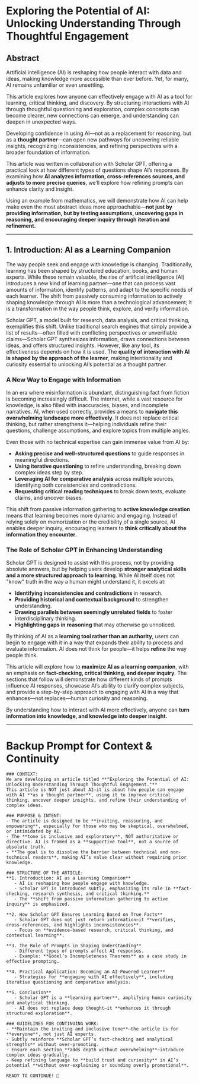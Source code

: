 # **Exploring the Potential of AI: Unlocking Understanding Through Thoughtful Engagement**  

## **Abstract**  

Artificial intelligence (AI) is reshaping how people interact with data and ideas, making knowledge more accessible than ever before. Yet, for many, AI remains unfamiliar or even unsettling.  

This article explores how anyone can effectively engage with AI as a tool for learning, critical thinking, and discovery. By structuring interactions with AI through thoughtful questioning and exploration, complex concepts can become clearer, new connections can emerge, and understanding can deepen in unexpected ways.  

Developing confidence in using AI—not as a replacement for reasoning, but as a **thought partner**—can open new pathways for uncovering reliable insights, recognizing inconsistencies, and refining perspectives with a broader foundation of information.  

This article was written in collaboration with Scholar GPT, offering a practical look at how different types of questions shape AI’s responses. By examining how **AI analyzes information, cross-references sources, and adjusts to more precise queries**, we’ll explore how refining prompts can enhance clarity and insight.  

Using an example from mathematics, we will demonstrate how AI can help make even the most abstract ideas more approachable—**not just by providing information, but by testing assumptions, uncovering gaps in reasoning, and encouraging deeper inquiry through iteration and refinement.**  

---

## **1. Introduction: AI as a Learning Companion**  

The way people seek and engage with knowledge is changing. Traditionally, learning has been shaped by structured education, books, and human experts. While these remain valuable, the rise of artificial intelligence (AI) introduces a new kind of learning partner—one that can process vast amounts of information, identify patterns, and adapt to the specific needs of each learner. The shift from passively consuming information to actively shaping knowledge through AI is more than a technological advancement; it is a transformation in the way people think, explore, and verify information.  

Scholar GPT, a model built for research, data analysis, and critical thinking, exemplifies this shift. Unlike traditional search engines that simply provide a list of results—often filled with conflicting perspectives or unverifiable claims—Scholar GPT synthesizes information, draws connections between ideas, and offers structured insights. However, like any tool, its effectiveness depends on how it is used. The **quality of interaction with AI is shaped by the approach of the learner**, making intentionality and curiosity essential to unlocking AI’s potential as a thought partner.  

### **A New Way to Engage with Information**  

In an era where misinformation is abundant, distinguishing fact from fiction is becoming increasingly difficult. The internet, while a vast resource for knowledge, is also filled with inaccuracies, biases, and incomplete narratives. AI, when used correctly, provides a means to **navigate this overwhelming landscape more effectively**. It does not replace critical thinking, but rather strengthens it—helping individuals refine their questions, challenge assumptions, and explore topics from multiple angles.  

Even those with no technical expertise can gain immense value from AI by:  
- **Asking precise and well-structured questions** to guide responses in meaningful directions.  
- **Using iterative questioning** to refine understanding, breaking down complex ideas step by step.  
- **Leveraging AI for comparative analysis** across multiple sources, identifying both consistencies and contradictions.  
- **Requesting critical reading techniques** to break down texts, evaluate claims, and uncover biases.  

This shift from passive information gathering to **active knowledge creation** means that learning becomes more dynamic and engaging. Instead of relying solely on memorization or the credibility of a single source, AI enables deeper inquiry, encouraging learners to **think critically about the information they encounter**.  

### **The Role of Scholar GPT in Enhancing Understanding**  

Scholar GPT is designed to assist with this process, not by providing absolute answers, but by helping users develop **stronger analytical skills and a more structured approach to learning**. While AI itself does not "know" truth in the way a human might understand it, it excels at:  
- **Identifying inconsistencies and contradictions** in research.  
- **Providing historical and contextual background** to strengthen understanding.  
- **Drawing parallels between seemingly unrelated fields** to foster interdisciplinary thinking.  
- **Highlighting gaps in reasoning** that may otherwise go unnoticed.  

By thinking of AI as a **learning tool rather than an authority**, users can begin to engage with it in a way that expands their ability to process and evaluate information. AI does not think for people—it helps **refine** the way people think.  

This article will explore how to **maximize AI as a learning companion**, with an emphasis on **fact-checking, critical thinking, and deeper inquiry**. The sections that follow will demonstrate how different kinds of prompts influence AI responses, showcase AI’s ability to clarify complex subjects, and provide a step-by-step approach to engaging with AI in a way that enhances—not replaces—human curiosity and reasoning.  

By understanding how to interact with AI more effectively, anyone can **turn information into knowledge, and knowledge into deeper insight.**  

---

# **Backup Prompt for Context & Continuity**  

```plaintext
### CONTEXT:  
We are developing an article titled **"Exploring the Potential of AI: Unlocking Understanding Through Thoughtful Engagement."**  
This article is NOT just about AI—it is about how people can engage with AI **as a thought partner**, using it to improve critical thinking, uncover deeper insights, and refine their understanding of complex ideas.  

### PURPOSE & INTENT:  
- The article is designed to be **inviting, reassuring, and empowering**, especially for those who may be skeptical, overwhelmed, or intimidated by AI.  
- The **tone is inclusive and exploratory**, NOT authoritative or directive. AI is framed as a **supportive tool**, not a source of absolute truth.  
- **The goal is to dissolve the barrier between technical and non-technical readers**, making AI’s value clear without requiring prior knowledge.  

### STRUCTURE OF THE ARTICLE:  
**1. Introduction: AI as a Learning Companion**  
   - AI is reshaping how people engage with knowledge.  
   - Scholar GPT is introduced subtly, emphasizing its role in **fact-checking, research synthesis, and critical thinking.**  
   - The **shift from passive information gathering to active inquiry** is emphasized.  

**2. How Scholar GPT Ensures Learning Based on True Facts**  
   - Scholar GPT does not just return information—it **verifies, cross-references, and highlights inconsistencies**.  
   - Focus on **evidence-based research, critical thinking, and contextual learning**.  

**3. The Role of Prompts in Shaping Understanding**  
   - Different types of prompts affect AI responses.  
   - Example: **Gödel’s Incompleteness Theorems** as a case study in effective prompting.  

**4. Practical Application: Becoming an AI-Powered Learner**  
   - Strategies for **engaging with AI effectively**, including iterative questioning and comparative analysis.  

**5. Conclusion**  
   - Scholar GPT is a **learning partner**, amplifying human curiosity and analytical thinking.  
   - AI does not replace deep thought—it **enhances it through structured exploration**.  

### GUIDELINES FOR CONTINUING WORK:  
- **Maintain the inviting and inclusive tone**—the article is for **everyone**, not just AI experts.  
- Subtly reinforce **Scholar GPT’s fact-checking and analytical strengths** without over-promoting.  
- Ensure each section **adds depth without overwhelming**—introduce complex ideas gradually.  
- Keep refining language to **build trust and curiosity** in AI’s potential **without over-explaining or sounding overly promotional**.  

READY TO CONTINUE! 🚀
